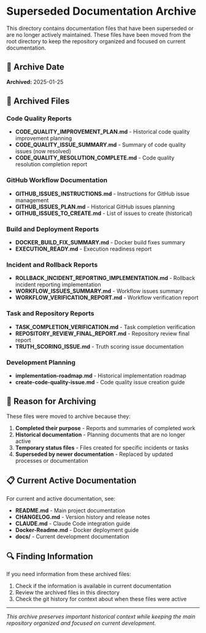 # Superseded Documentation Archive

This directory contains documentation files that have been superseded or are no longer actively maintained. These files have been moved from the root directory to keep the repository organized and focused on current documentation.

## 📅 Archive Date
**Archived:** 2025-01-25

## 📁 Archived Files

### Code Quality Reports
- **CODE_QUALITY_IMPROVEMENT_PLAN.md** - Historical code quality improvement planning
- **CODE_QUALITY_ISSUE_SUMMARY.md** - Summary of code quality issues (now resolved)
- **CODE_QUALITY_RESOLUTION_COMPLETE.md** - Code quality resolution completion report

### GitHub Workflow Documentation
- **GITHUB_ISSUES_INSTRUCTIONS.md** - Instructions for GitHub issue management
- **GITHUB_ISSUES_PLAN.md** - Historical GitHub issues planning
- **GITHUB_ISSUES_TO_CREATE.md** - List of issues to create (historical)

### Build and Deployment Reports
- **DOCKER_BUILD_FIX_SUMMARY.md** - Docker build fixes summary
- **EXECUTION_READY.md** - Execution readiness report

### Incident and Rollback Reports
- **ROLLBACK_INCIDENT_REPORTING_IMPLEMENTATION.md** - Rollback incident reporting implementation
- **WORKFLOW_ISSUES_SUMMARY.md** - Workflow issues summary
- **WORKFLOW_VERIFICATION_REPORT.md** - Workflow verification report

### Task and Repository Reports
- **TASK_COMPLETION_VERIFICATION.md** - Task completion verification
- **REPOSITORY_REVIEW_FINAL_REPORT.md** - Repository review final report
- **TRUTH_SCORING_ISSUE.md** - Truth scoring issue documentation

### Development Planning
- **implementation-roadmap.md** - Historical implementation roadmap
- **create-code-quality-issue.md** - Code quality issue creation guide

## 🎯 Reason for Archiving

These files were moved to archive because they:
1. **Completed their purpose** - Reports and summaries of completed work
2. **Historical documentation** - Planning documents that are no longer active
3. **Temporary status files** - Files created for specific incidents or tasks
4. **Superseded by newer documentation** - Replaced by updated processes or documentation

## 📋 Current Active Documentation

For current and active documentation, see:
- **README.md** - Main project documentation
- **CHANGELOG.md** - Version history and release notes
- **CLAUDE.md** - Claude Code integration guide
- **Docker-Readme.md** - Docker deployment guide
- **docs/** - Current development documentation

## 🔍 Finding Information

If you need information from these archived files:
1. Check if the information is available in current documentation
2. Review the archived files in this directory
3. Check the git history for context about when these files were active

---

*This archive preserves important historical context while keeping the main repository organized and focused on current development.*